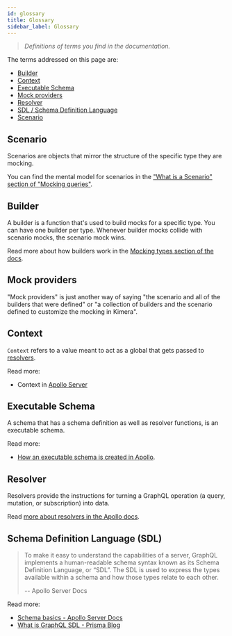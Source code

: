 ```yaml
---
id: glossary
title: Glossary
sidebar_label: Glossary
---
```


> _Definitions of terms you find in the documentation._

The terms addressed on this page are:

- [Builder](/graphql-kimera/docs/glossary#builder)
- [Context](/graphql-kimera/docs/glossary#context)
- [Executable Schema](/graphql-kimera/docs/glossary#executable-schema)
- [Mock providers](/graphql-kimera/docs/glossary#mock-providers)
- [Resolver](/graphql-kimera/docs/glossary#resolver)
- [SDL / Schema Definition Language](/graphql-kimera/docs/glossary#schema-definition-language-sdl)
- [Scenario](/graphql-kimera/docs/glossary#scenario)

## Scenario

Scenarios are objects that mirror the structure of the specific type they are mocking.

You can find the mental model for scenarios in the ["What is a Scenario" section of "Mocking queries"](/graphql-kimera/docs/mocking-queries-scenario#what-is-a-scenario).

## Builder

A builder is a function that's used to build mocks for a specific type.
You can have one builder per type. Whenever builder mocks collide with scenario mocks, the scenario mock wins.

Read more about how builders work in the [Mocking types section of the docs](/graphql-kimera/docs/mocking-types-builders#mocking-types-using-builders).

## Mock providers

"Mock providers" is just another way of saying "the scenario and all of the builders that were defined" or "a collection of builders and the scenario defined to customize the mocking in Kimera".

## Context

`Context` refers to a value meant to act as a global that gets passed to [resolvers](/graphql-kimera/docs/glossary#resolver).

Read more:

- Context in [Apollo Server](https://www.apollographql.com/docs/apollo-server/data/resolvers/#resolver-arguments)

## Executable Schema

A schema that has a schema definition as well as resolver functions, is an executable schema.

Read more:

- [How an executable schema is created in Apollo](https://www.apollographql.com/docs/graphql-tools/generate-schema.html#makeExecutableSchema).

## Resolver

Resolvers provide the instructions for turning a GraphQL operation (a query, mutation, or subscription) into data.

Read [more about resolvers in the Apollo docs](https://www.apollographql.com/docs/apollo-server/data/resolvers/).

## Schema Definition Language (SDL)

> To make it easy to understand the capabilities of a server, GraphQL implements a human-readable schema syntax known as its Schema Definition Language, or “SDL”. The SDL is used to express the types available within a schema and how those types relate to each other.
>
> -- Apollo Server Docs

Read more:

- [Schema basics - Apollo Server Docs](https://www.apollographql.com/docs/apollo-server/schema/schema/#the-schema-definition-language)
- [What is GraphQL SDL - Prisma Blog](https://www.prisma.io/blog/graphql-sdl-schema-definition-language-6755bcb9ce51)
